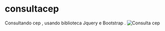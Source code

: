 # consultacep
Consultando cep , usando biblioteca Jquery e Bootstrap .
![Consulta cep](https://user-images.githubusercontent.com/91758479/147759270-52c65d40-ed0a-4477-babd-b8e20f216c10.PNG)
